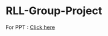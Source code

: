 # RLL-Group-Project

For PPT : <a href=https://mphasis.sharepoint.com/:p:/s/AKbatchgroup2/EbHtBMz2GpJIocKl2Low8Q0BxMSgnw-jmVv91Oyn_0ZoAw>Click here</a>
